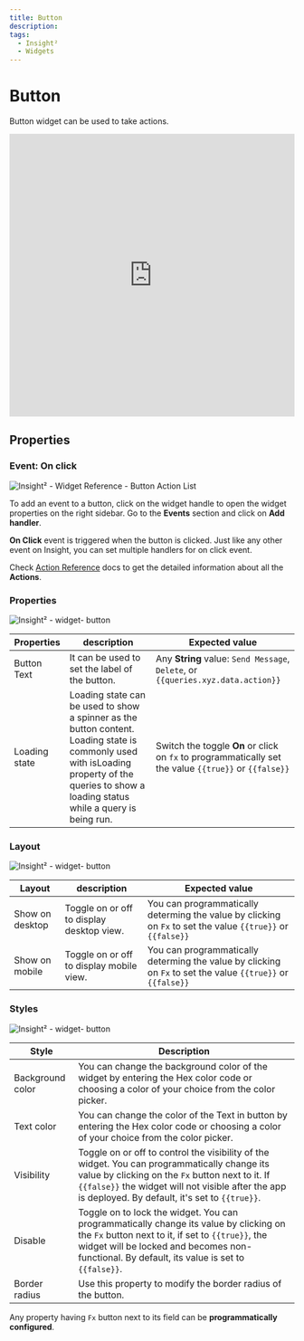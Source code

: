 ```yaml
---
title: Button
description:
tags:
  - Insight²
  - Widgets
---
```

# Button

Button widget can be used to take actions.

<iframe height="500"src="https://www.youtube.com/embed/zw3yxC7WUOg" title="Insight² Button Widget" frameborder="0" allowfullscreen width="100%"></iframe>

## Properties
### Event: On click



![Insight² - Widget Reference - Button Action List](/_images/insight2/widgets/button/button-actions.png)



To add an event to a button, click on the widget handle to open the widget properties on the right sidebar. Go to the **Events** section and click on **Add handler**.

**On Click** event is triggered when the button is clicked. Just like any other event on Insight, you can set multiple handlers for on click event.


Check [Action Reference](/insight2/actions/actions/) docs to get the detailed information about all the **Actions**.


### Properties



![Insight² - widget- button](/_images/insight2/widgets/button/properties.png)



| Properties  | description | Expected value |
| ----------- | ----------- | -------------- |
| Button Text | It can be used to set the label of the button. | Any **String** value: `Send Message`, `Delete`, or `{{queries.xyz.data.action}}` |
| Loading state | Loading state can be used to show a spinner as the button content. Loading state is commonly used with isLoading property of the queries to show a loading status while a query is being run. | Switch the toggle **On** or click on `fx` to programmatically set the value `{{true}}` or `{{false}}`  |

### Layout



![Insight² - widget- button](/_images/insight2/widgets/list-view/listlayout.png)



| Layout  | description | Expected value |
| ----------- | ----------- | ------------ |
| Show on desktop | Toggle on or off to display desktop view. | You can programmatically determing the value by clicking on `Fx` to set the value `{{true}}` or `{{false}}` |
| Show on mobile | Toggle on or off to display mobile view. | You can programmatically determing the value by clicking on `Fx` to set the value `{{true}}` or `{{false}}` |

### Styles



![Insight² - widget- button](/_images/insight2/widgets/button/styles.png)



| Style      | Description |
| ----------- | ----------- |
| Background color |  You can change the background color of the widget by entering the Hex color code or choosing a color of your choice from the color picker. |
| Text color |  You can change the color of the Text in button by entering the Hex color code or choosing a color of your choice from the color picker. |
| Visibility | Toggle on or off to control the visibility of the widget. You can programmatically change its value by clicking on the `Fx` button next to it. If `{{false}}` the widget will not visible after the app is deployed. By default, it's set to `{{true}}`. |
| Disable | Toggle on to lock the widget. You can programmatically change its value by clicking on the `Fx` button next to it, if set to `{{true}}`, the widget will be locked and becomes non-functional. By default, its value is set to `{{false}}`. |
| Border radius | Use this property to modify the border radius of the button. |


Any property having `Fx` button next to its field can be **programmatically configured**.

